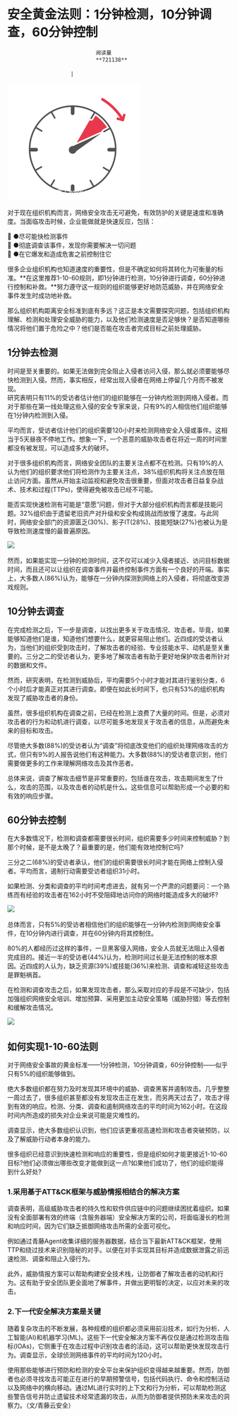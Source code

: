 
# 安全黄金法则：1分钟检测，10分钟调查，60分钟控制


                                阅读量   
                                **721138**
                            
                        |
                        
                                                                                    



[![](./img/200675/t0113ed00eab14eb61b.png)](./img/200675/t0113ed00eab14eb61b.png)



对于现在组织机构而言，网络安全攻击无可避免，有效防护的关键是速度和准确度。当面临攻击时候，企业能做就是快速反应，包括：

 ●尽可能快检测事件<br>
 ●彻底调查该事件，发现你需要解决一切问题<br>
 ●在它爆发和造成危害之前控制住它

很多企业组织机构也知道速度的重要性，但是不确定如何将其转化为可衡量的标准。**在这里推荐1-10-60规则，即1分钟进行检测，10分钟进行调查，60分钟进行控制和补救。**努力遵守这一规则的组织能够更好地防范威胁，并在网络安全事件发生时成功地补救。

那么组织机构距离安全标准到底有多远？这正是本文需要探究问题，包括组织机构理解、检测和处理安全威胁的能力，以及他们检测速度是否足够快？是否知道哪些情况将他们置于危险之中？他们是否能在攻击者完成目标之前处理威胁。



## 1分钟去检测

时间是至关重要的。如果无法做到完全阻止入侵者访问入侵，那么就必须要能够尽快检测到入侵。然而，事实相反，经常出现入侵者在网络上停留几个月而不被发现。<br>
研究表明只有11%的受访者估计他们的组织能够在一分钟内检测到网络入侵者。而对于那些在第一线处理这些入侵的安全专家来说，只有9%的人相信他们组织能够在1分钟内检测到入侵。

平均而言，受访者估计他们的组织需要120小时来检测网络安全入侵或事件。这相当于5天昼夜不停地工作。想象一下，一个恶意的威胁攻击者在将近一周的时间里都没有被发现，可以造成多大的破坏。

对于很多组织机构而言，网络安全团队的主要关注点都不在检测。只有19%的人认为他们的组织要求他们将检测作为主要关注点，38%组织机构将关注点放在阻止访问方面。虽然从开始主动监视和避免攻击很重要，但面对攻击者日益复杂战术、技术和过程(TTPs)，使得避免被攻击已经不可能。

能否实现快速检测有可能是“意愿”问题，但对于大部分组织机构而言都是技能问题。32%组织由于遗留老旧资产对升级和安全构成挑战而放慢了速度。与此同时，网络安全部门的资源匮乏(30%)、影子IT(28%)、技能短缺(27%)也被认为是导致检测速度慢的最普遍原因。

[![](./img/200675/AAffA0nNPuCLAAAAAElFTkSuQmCC)](https://p4.ssl.qhimg.com/t010b415b20d6c636b0.png)

然而，如果能实现一分钟的检测时间，这不仅可以减少入侵者接近、访问目标数据时间，而且还可以让组织在调查事件并最终控制事件方面有一个良好的开端。事实上，大多数人(86%)认为，能够在一分钟内探测到网络上的入侵者，将彻底改变游戏规则。



## 10分钟去调查

在完成检测之后，下一步是调查，以找出更多关于攻击情况、攻击者。毕竟，如果能够知道他们是谁，知道他们想要什么，就更容易阻止他们。近四成的受访者认为，当他们的组织受到攻击时，了解攻击者的经验、专业技能水平、动机是至关重要的。三分之二的受访者认为，更多地了解攻击者有助于更好地保护攻击者所针对的数据和文件。

然而，研究表明，在检测到威胁后，平均需要5个小时才能对其进行鉴别分类，6个小时后才能真正对其进行调查。即便在如此长时间下，也只有53%的组织机构发现了威胁攻击者的身份。

虽然，很多组织机构在调查之前，已经在检测上浪费了大量的时间。但是，必须对攻击者的行为和动机进行调查，以尽可能多地发现关于攻击者的信息，从而避免未来的目标和攻击。

尽管绝大多数(88%)的受访者认为“调查”将彻底改变他们的组织处理网络攻击的方式，但只有9%的人报告说他们有这种能力。大多数(88%)的受访者意识到，他们需要做更多的工作来理解网络攻击及其作恶者。

总体来说，调查了解攻击细节是非常重要的，包括谁在攻击，攻击期间发生了什么，攻击的范围，以及攻击者的动机是什么。这些信息可以帮助形成一个必要的和有效的响应步骤。



## 60分钟去控制

在大多数情况下，检测和调查都需要很长时间，组织需要多少时间来控制威胁？到那个时候，是不是太晚了？最重要的是，他们能有效地控制它吗?

三分之二(68%)的受访者承认，他们的组织需要很长时间才能在网络上控制入侵者。平均而言，遏制行动需要受访者组织31小时。

如果检测、分类和调查的平均时间考虑进去，就有另一个严肃的问题要问：一个熟练而有经验的攻击者在162小时不受阻碍地访问你的网络时能造成多大的破坏?

[![](./img/200675/AAffA0nNPuCLAAAAAElFTkSuQmCC)](https://p4.ssl.qhimg.com/t01f5886c42068fa667.jpg)

总体而言，只有5%的受访者相信他们的组织能够在一分钟内检测到网络安全事件，在10分钟内进行调查，并在60分钟内将其控制住。

80%的人都经历过这样的事件，一旦黑客侵入网络，安全人员就无法阻止入侵者完成目的。接近一半的受访者(44%)认为，检测时间过长是无法控制的根本原因。近四成的人认为，缺乏资源(39%)或技能(36%)来检测、调查和减轻这些攻击是罪魁祸首。

在检测和调查攻击之后，如果发现攻击者，那么采取对应的手段是不可缺少，包括加强组织网络安全培训、增加预算、采用更加主动安全策略（威胁狩猎）等去控制和缓解攻击情况。

[![](./img/200675/AAffA0nNPuCLAAAAAElFTkSuQmCC)](https://p2.ssl.qhimg.com/t01abfffa0fb79b5750.png)



## 如何实现1-10-60法则

对于网络安全事故的黄金标准——1分钟检测，10分钟调查，60分钟控制——似乎只有5%的组织能够做到。

绝大多数组织都在努力及时发现其环境中的威胁、调查黑客并遏制攻击。几乎整整一周过去了，很多组织甚至都没有发现攻击正在发生，而另两天过去了，攻击才得到有效的响应。检测、分类、调查和遏制网络攻击的平均时间为162小时。在这段时间内所造成的损失对企业来说可能是灾难性的。

调查显示，绝大多数组织认识到，他们应该更重视高速检测和攻击者突破预防，以及了解威胁行动者本身的能力。

很多组织已经意识到快速检测和响应的重要性，但是组织如何才能更接近1-10-60目标?他们必须做出哪些改变才能做到这一点?如果他们成功了，他们的组织能得到什么好处?

### <a class="reference-link" name="1.%E9%87%87%E7%94%A8%E5%9F%BA%E4%BA%8EATT&amp;CK%E6%A1%86%E6%9E%B6%E4%B8%8E%E5%A8%81%E8%83%81%E6%83%85%E6%8A%A5%E7%9B%B8%E7%BB%93%E5%90%88%E7%9A%84%E8%A7%A3%E5%86%B3%E6%96%B9%E6%A1%88"></a>1.采用基于ATT&amp;CK框架与威胁情报相结合的解决方案

调查表明，高级威胁攻击者的持久性和软件供应链中的问题继续困扰着组织。如果没有全面部署有效的终端（含服务器端）安全解决方案的公司，将面临漫长的检测和响应时间，因为它们缺乏抵御网络攻击所需的全面可视化。

例如通过青藤Agent收集详细的服务器数据，结合当下最新ATT&amp;CK框架，使用TTP和绕过技术来识别隐秘的对手。以便在对手实现其目标并造成数据泄露之前迅速检测、调查和阻止入侵行为。

此外，威胁情报方案可以帮助构建安全技术栈，让防御者了解攻击者的动机和行为。这有助于安全团队更全面地了解事件，并做出更明智的决定，以应对未来的攻击。

### <a class="reference-link" name="2.%E4%B8%8B%E4%B8%80%E4%BB%A3%E5%AE%89%E5%85%A8%E8%A7%A3%E5%86%B3%E6%96%B9%E6%A1%88%E6%98%AF%E5%85%B3%E9%94%AE"></a>2.下一代安全解决方案是关键

随着复杂攻击的不断发展，各种规模的组织都必须采用前沿技术，如行为分析、人工智能(AI)和机器学习(ML)。这些下一代安全解决方案不再仅仅是通过检测攻击指标(IOAs)，它侧重于在攻击过程中识别攻击者的活动，这可以帮助更快发现攻击行为。调查显示，全球侦测网络事件的平均时间为120小时。

使用那些能够进行预防和检测的安全平台来保护组织变得越来越重要。然而，防御者也必须寻找攻击可能正在进行的早期预警信号，包括代码执行、命令和控制活动以及网络中的横向移动。通过ML进行实时的上下文和行为分析，可以帮助检测这些警告信号并防止遗留技术经常遗漏的攻击，从而为防御者提供预防未来攻击的洞察力。（文/青藤云安全）
